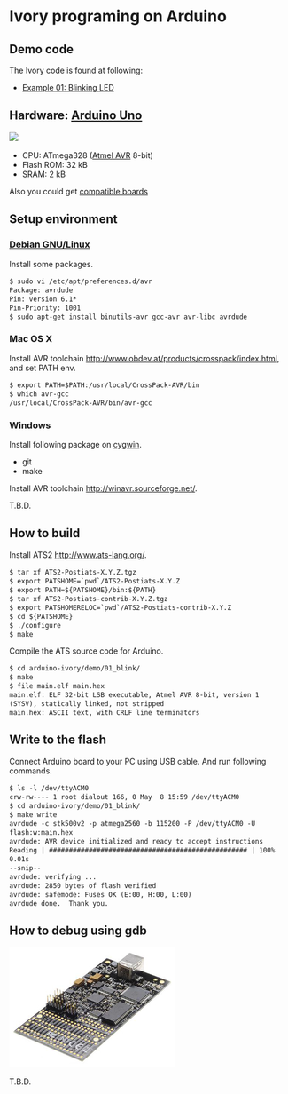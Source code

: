 # Ivory programing on Arduino

## Demo code

The Ivory code is found at following:

* [Example 01: Blinking LED](./demo/01_blink/MainIvory.hs)

## Hardware: [Arduino Uno](http://arduino.cc/en/Main/ArduinoBoardUno)

[![](_img/ArduinoUnoR3.jpg)](http://arduino.cc/en/Main/ArduinoBoardUno)

* CPU: ATmega328 ([Atmel AVR](http://www.atmel.com/products/microcontrollers/avr/) 8-bit)
* Flash ROM: 32 kB
* SRAM: 2 kB

Also you could get [compatible boards](http://www.sainsmart.com/arduino/control-boards/sainsmart-uno-atmega328p-pu-atmega8u2-microcontroller-for-arduino.html)


## Setup environment

### [Debian GNU/Linux](https://www.debian.org/)

Install some packages.

```
$ sudo vi /etc/apt/preferences.d/avr
Package: avrdude
Pin: version 6.1*
Pin-Priority: 1001
$ sudo apt-get install binutils-avr gcc-avr avr-libc avrdude
```

### Mac OS X

Install AVR toolchain http://www.obdev.at/products/crosspack/index.html, and set PATH env.

```
$ export PATH=$PATH:/usr/local/CrossPack-AVR/bin
$ which avr-gcc
/usr/local/CrossPack-AVR/bin/avr-gcc
```

### Windows

Install following package on [cygwin](https://www.cygwin.com/).

* git
* make

Install AVR toolchain http://winavr.sourceforge.net/.

T.B.D.


## How to build

Install ATS2 http://www.ats-lang.org/.

```
$ tar xf ATS2-Postiats-X.Y.Z.tgz
$ export PATSHOME=`pwd`/ATS2-Postiats-X.Y.Z
$ export PATH=${PATSHOME}/bin:${PATH}
$ tar xf ATS2-Postiats-contrib-X.Y.Z.tgz
$ export PATSHOMERELOC=`pwd`/ATS2-Postiats-contrib-X.Y.Z
$ cd ${PATSHOME}
$ ./configure
$ make
```

Compile the ATS source code for Arduino.

```
$ cd arduino-ivory/demo/01_blink/
$ make
$ file main.elf main.hex
main.elf: ELF 32-bit LSB executable, Atmel AVR 8-bit, version 1 (SYSV), statically linked, not stripped
main.hex: ASCII text, with CRLF line terminators
```


## Write to the flash

Connect Arduino board to your PC using USB cable.
And run following commands.

```
$ ls -l /dev/ttyACM0
crw-rw---- 1 root dialout 166, 0 May  8 15:59 /dev/ttyACM0
$ cd arduino-ivory/demo/01_blink/
$ make write
avrdude -c stk500v2 -p atmega2560 -b 115200 -P /dev/ttyACM0 -U flash:w:main.hex
avrdude: AVR device initialized and ready to accept instructions
Reading | ################################################## | 100% 0.01s
--snip--
avrdude: verifying ...
avrdude: 2850 bytes of flash verified
avrdude: safemode: Fuses OK (E:00, H:00, L:00)
avrdude done.  Thank you.
```


## How to debug using gdb

[![](_img/avr_dragon.jpg)](http://www.atmel.com/tools/avrdragon.aspx)

T.B.D.
